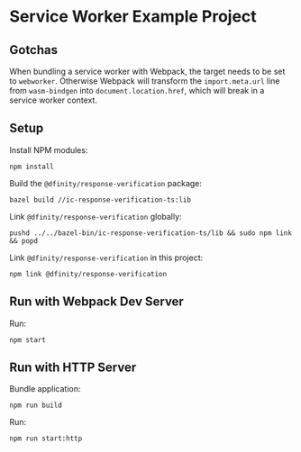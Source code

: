 # Service Worker Example Project

## Gotchas

When bundling a service worker with Webpack, the target needs to be set to `webworker`. Otherwise Webpack will transform the `import.meta.url` line from `wasm-bindgen` into `document.location.href`, which will break in a service worker context.

## Setup

Install NPM modules:

```shell
npm install
```

Build the `@dfinity/response-verification` package:

```shell
bazel build //ic-response-verification-ts:lib
```

Link `@dfinity/response-verification` globally:

```shell
pushd ../../bazel-bin/ic-response-verification-ts/lib && sudo npm link && popd
```

Link `@dfinity/response-verification` in this project:

```shell
npm link @dfinity/response-verification
```

## Run with Webpack Dev Server

Run:

```shell
npm start
```

## Run with HTTP Server

Bundle application:

```shell
npm run build
```

Run:

```shell
npm run start:http
```

